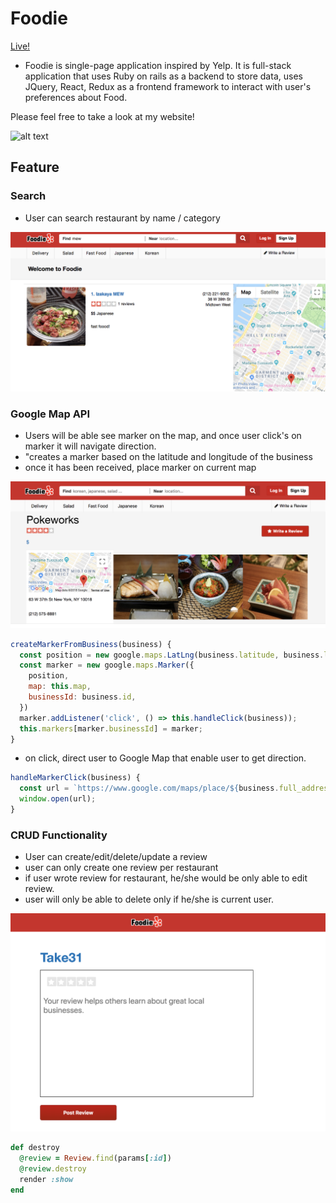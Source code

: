# Foodie


[Live!](http://foodienyc.herokuapp.com/#/)


* Foodie is single-page application inspired by Yelp.
It is full-stack application that uses
 Ruby on rails as a backend to store data,
uses JQuery, React, Redux as a frontend framework to interact with user's preferences about Food.

Please feel free to take a look at my website!


![alt text](https://github.com/seoi99/foodie/blob/master/app/assets/images/main.png)

## Feature

### Search
* User can search restaurant by name / category


![alt text](https://github.com/seoi99/foodie/blob/master/app/assets/images/name.png)



### Google Map API
* Users will be able see marker on the map, and once user click's on marker it will navigate direction.
* "creates a marker based on the latitude and longitude of the business
* once it has been received, place marker on current map


![alt text](https://github.com/seoi99/foodie/blob/master/app/assets/images/map.png)


``` javascript
createMarkerFromBusiness(business) {
  const position = new google.maps.LatLng(business.latitude, business.longitude);
  const marker = new google.maps.Marker({
    position,
    map: this.map,
    businessId: business.id,
  })
  marker.addListener('click', () => this.handleClick(business));
  this.markers[marker.businessId] = marker;
}
```
* on click, direct user to Google Map that enable user to get direction.

``` javascript
handleMarkerClick(business) {
  const url = `https://www.google.com/maps/place/${business.full_address}`;
  window.open(url);
}
```



### CRUD Functionality

* User can create/edit/delete/update a review
* user can only create one review per restaurant
* if user wrote review for restaurant, he/she would be only able to edit review.
* user will only be able to delete only if he/she is current user.



![alt text](https://github.com/seoi99/foodie/blob/master/app/assets/images/review.png)


``` ruby
def destroy
  @review = Review.find(params[:id])
  @review.destroy
  render :show
end
```




###
